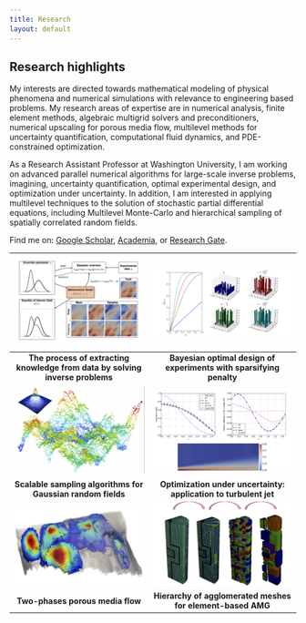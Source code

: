 ```yaml
---
title: Research 
layout: default
---
```


## Research highlights
My interests are directed towards mathematical modeling of physical phenomena and numerical simulations with relevance to engineering
based problems.
My research areas of expertise are in numerical analysis, finite element methods, algebraic multigrid solvers and preconditioners,
numerical upscaling for porous media flow, multilevel methods for uncertainty quantification, computational fluid dynamics,
and PDE-constrained optimization.

As a Research Assistant Professor at Washington University, I am working on advanced parallel numerical algorithms for large-scale inverse problems, imagining,
uncertainty quantification, optimal experimental design, and optimization under uncertainty.
In addition, I am interested in applying multilevel techniques to the solution of stochastic partial differential equations,
including Multilevel Monte-Carlo and hierarchical sampling of spatially correlated random fields.

Find me on: [Google Scholar](https://scholar.google.com/citations?user=lELCubQAAAAJ&hl=en), [Academia](https://utexas.academia.edu/UmbertoVilla), or [Research Gate](https://www.researchgate.net/profile/Umberto_Villa).


| ![Bayesian Inverse Problems](images/research/inverseproblems.png) | ![Optimal design of experiments](images/research/oed.png) |
| :---: | :---: |
| **The process of extracting knowledge from data by solving inverse problems** | **Bayesian optimal design of experiments with sparsifying penalty** |
| ![Random field](images/research/random_field.png) | ![Optimization under uncertainty](images/research/ouu.png) |
| **Scalable sampling algorithms for Gaussian random fields** | **Optimization under uncertainty: application to turbulent jet** |
| ![Two-phases flow](images/research/two_phases.png) | ![AMGe](images/research/amge.png) | 
| **Two-phases porous media flow** | **Hierarchy of agglomerated meshes for element-based AMG** | 

